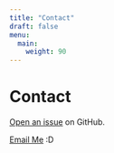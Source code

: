```yaml
---
title: "Contact"
draft: false
menu:
  main:
    weight: 90
---
```


# Contact

[Open an issue](https://github.com/tiffanylian/hugo-mock-landing-page/issues/new) on GitHub.

[Email Me](tilian@seas.upenn.edu) :D
